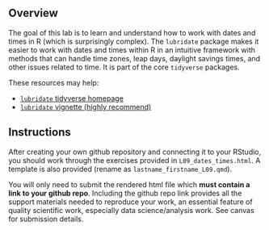 ## Overview

The goal of this lab is to learn and understand how to work with dates and times in R (which is surprisingly complex). The `lubridate` package makes it easier to work with dates and times within R in an intuitive framework with methods that can handle time zones, leap days, daylight savings times, and other issues related to time. It is part of the core `tidyverse` packages. 

These resources may help:

* [`lubridate` tidyverse homepage](http://lubridate.tidyverse.org/reference/index.html)
* [`lubridate` vignette (highly recommend)](https://cran.r-project.org/web/packages/lubridate/vignettes/lubridate.html)

## Instructions

After creating your own github repository and connecting it to your RStudio, you should work through the exercises provided in `L09_dates_times.html`. A template is also provided (rename as `lastname_firstname_L09.qmd`).

You will only need to submit the rendered html file which **must contain a link to your github repo**. Including the github repo link provides all the support materials needed to reproduce your work, an essential feature of quality scientific work, especially data science/analysis work. See canvas for submission details.